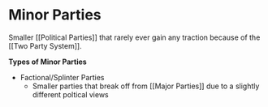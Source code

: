 # Minor Parties
Smaller [[Political Parties]] that rarely ever gain any traction because of the [[Two Party System]].

**Types of Minor Parties**
+ Factional/Splinter Parties
	- Smaller parties that break off from [[Major Parties]] due to a slightly different poltical views